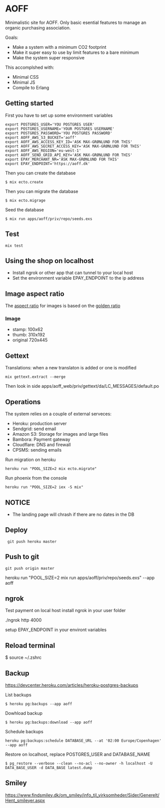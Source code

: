 # AOFF

Minimalistic site for AOFF. Only basic esential features to manage an organic purchasing association.

Goals:
* Make a system with a minimum CO2 footprint
* Make it super easy to use by limit features to a bare minimum
* Make the system super responsive

This accomplshed with:

* Minimal CSS
* Minimal JS
* Compile to Erlang

## Getting started
First you have to set up some environment variables

    export POSTGRES_USER='YOU POSTGRES USER'
    export POSTGRES_USERNAME='YOUR POSTGRES USERNAME'
    export POSTGRES_PASSWORD='YOU POSTGRES PASSWORD'
    export AOFF_AWS_S3_BUCKET='aoff'
    export AOFF_AWS_ACCESS_KEY_ID='ASK MAX-GRØNLUND FOR THIS'
    export AOFF_AWS_SECRET_ACCESS_KEY='ASK MAX-GRØNLUND FOR THIS'
    export AOFF_AWS_REGION='eu-west-1'
    export AOFF_SEND_GRID_API_KEY='ASK MAX-GRØNLUND FOR THIS'
    export EPAY_MERCHANT_NR='ASK MAX-GRØNLUND FOR THIS'
    export EPAY_ENDPOINT='https://aoff.dk'

Then you can create the database
```
$ mix ecto.create
```

Then you can migrate the database
```
$ mix ecto.migrage
```
Seed the database
```
$ mix run apps/aoff/priv/repo/seeds.exs
```

## Test
```
mix test
```
## Using the shop on localhost
 - Install ngrok or other app that can tunnel to your local host
 - Set the environment variable EPAY_ENDPOINT to the ip address

## Image aspect ratio
The [aspect ratio](https://en.wikipedia.org/wiki/Aspect_ratio_(image)) for images is based on the [golden ratio](https://en.wikipedia.org/wiki/Golden_ratio)

### Image
- stamp: 100x62
- thumb: 310x192
- original 720x445


## Gettext
Translations: when a new translaton is added or one is modified

```
mix gettext.extract --merge
```
Then look in side apps/aoff_web/priv/gettext/da/LC_MESSAGES/default.po

## Operations
The system relies on a couple of external serveces:

- Heroku: production server
- Sendgrid: send email
- Amazon S3: Storage for images and large files
- Bambora: Payment gateway
- Cloudflare: DNS and firewall
- CPSMS: sending emails


Run migration on heroku
```
heroku run "POOL_SIZE=2 mix ecto.migrate"
```

Run phoenix from the console
```
heroku run "POOL_SIZE=2 iex -S mix"
```

## NOTICE
- The landing page will chrash if there are no dates in the DB

 ## Deploy
```
 git push heroku master
```

## Push to git
```
git push origin master
```

heroku run "POOL_SIZE=2 mix run apps/aoff/priv/repo/seeds.exs" --app aoff

## ngrok
Test payment on local host
install ngrok in your user folder

./ngrok http 4000

setup EPAY_ENDPOINT in your environt variables

## Reload terminal
$ source ~/.zshrc

## Backup
https://devcenter.heroku.com/articles/heroku-postgres-backups

List backups
```
$ heroku pg:backups --app aoff
```

Dowhload backup
```
$ heroku pg:backups:download --app aoff
```

Schedule backups
```
heroku pg:backups:schedule DATABASE_URL --at '02:00 Europe/Copenhagen' --app aoff
```

Restore on localhost, replace POSTGRES_USER and DATABASE_NAME
```
$ pg_restore --verbose --clean --no-acl --no-owner -h localhost -U DATA_BASE_USER -d DATA_BASE latest.dump
```

## Smiley
https://www.findsmiley.dk/om_smiley/info_til_virksomheder/Sider/Generelt/Hent_smileyer.aspx

